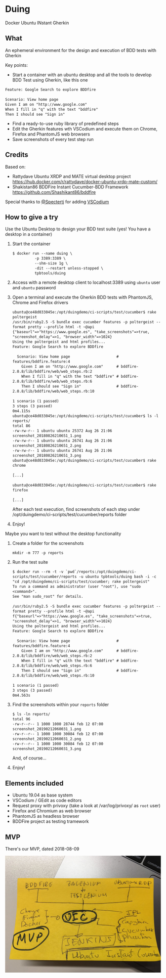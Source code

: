 # Duing

Docker Ubuntu INstant Gherkin

## What

An ephemeral environment for the design and execution of BDD tests with Gherkin

Key points:

- Start a container with an ubuntu desktop and all the tools to develop BDD Test using Gherkin, like this one

```gherkin
Feature: Google Search to explore BDDfire

Scenario: View home page
Given I am on "http://www.google.com"
When I fill in "q" with the text "bddfire"
Then I should see "Sign in"
```

- Find a ready-to-use ruby library of predefined steps
- Edit the Gherkin features wth VSCodium and execute them on Chrome, Firefox and PhantomJS web browsers
- Save screenshots of every test step run

## Credits

Based on:

- Rattydave Ubuntu XRDP and MATE virtual desktop project <https://hub.docker.com/r/rattydave/docker-ubuntu-xrdp-mate-custom/>
- Shakistan86 BDDFire Instant Cucumber-BDD Framework <https://github.com/Shashikant86/bddfire>

Special thanks to [@Spectertj](https://github.com/Spectertj) for adding [VSCodium](https://github.com/VSCodium/vscodium)

## How to give a try

Use the Ubuntu Desktop to design your BDD test suite (yes! You have a desktop in a container)

1. Start the container

    ```console
    $ docker run --name duing \
              -p 3389:3389 \
              --shm-size 1g \
              -dit --restart unless-stopped \
              tpbtools/duing
    ```

2. Access with a remote desktop client to localhost:3389 using `ubuntu` user and `ubuntu` password

3. Open a terminal and execute the Gherkin BDD tests with PhantomJS, Chrome and Firefox drivers

    ```console
    ubuntu@ce48d033045e:/opt/duingdemo/ci-scripts/test/cucumber$ rake poltergeist
    /usr/bin/ruby2.5 -S bundle exec cucumber features -p poltergeist --format pretty --profile html -t ~@api
    {"baseurl"=>"https://www.google.es", "take_screenshots"=>true, "screenshot_delay"=>1, "browser_width"=>1024}
    Using the poltergeist and html profiles...
    Feature: Google Search to explore BDDfire

      Scenario: View home page                     # features/bddfire.feature:4
        Given I am on "http://www.google.com"      # bddfire-2.0.8/lib/bddfire/web/web_steps.rb:2
        When I fill in "q" with the text "bddfire" # bddfire-2.0.8/lib/bddfire/web/web_steps.rb:6
        Then I should see "Sign in"                # bddfire-2.0.8/lib/bddfire/web/web_steps.rb:10

    1 scenario (1 passed)
    3 steps (3 passed)
    0m4.115s
    ubuntu@ce48d033045e:/opt/duingdemo/ci-scripts/test/cucumber$ ls -l reports/
    total 86
    -rw-rw-r-- 1 ubuntu ubuntu 25372 Aug 26 21:06 screenshot_20180826210651_1.png
    -rw-rw-r-- 1 ubuntu ubuntu 26741 Aug 26 21:06 screenshot_20180826210651_2.png
    -rw-rw-r-- 1 ubuntu ubuntu 26741 Aug 26 21:06 screenshot_20180826210651_3.png
    ubuntu@ce48d033045e:/opt/duingdemo/ci-scripts/test/cucumber$ rake chrome

    [...]

    ubuntu@ce48d033045e:/opt/duingdemo/ci-scripts/test/cucumber$ rake firefox

    [...]

    ```

    After each test execution, find screenshots of each step under /opt/duingdemo/ci-scripts/test/cucumber/reports folder

4. Enjoy!

Maybe you want to test without the desktop functionality

1. Create a folder for the screenshots

    ```console
    mkdir -m 777 -p reports
    ```

2. Run the test suite

    ```console
    $ docker run --rm -t -v `pwd`/reports:/opt/duingdemo/ci-scripts/test/cucumber/reports -u ubuntu tpbtools/duing bash -i -c "cd /opt/duingdemo/ci-scripts/test/cucumber; rake poltergeist"
    To run a command as administrator (user "root"), use "sudo <command>".
    See "man sudo_root" for details.

    /usr/bin/ruby2.5 -S bundle exec cucumber features -p poltergeist --format pretty --profile html -t ~@api
    f{"baseurl"=>"https://www.google.es", "take_screenshots"=>true, "screenshot_delay"=>1, "browser_width"=>1024}
    Using the poltergeist and html profiles...
    Feature: Google Search to explore BDDfire

      Scenario: View home page                     # features/bddfire.feature:4
        Given I am on "http://www.google.com"      # bddfire-2.0.8/lib/bddfire/web/web_steps.rb:2
        When I fill in "q" with the text "bddfire" # bddfire-2.0.8/lib/bddfire/web/web_steps.rb:6
        Then I should see "Sign in"                # bddfire-2.0.8/lib/bddfire/web/web_steps.rb:10

    1 scenario (1 passed)
    3 steps (3 passed)
    0m4.563s
    ```

3. Find the screenshots within your `reports` folder

    ```console
    $ ls -ln reports/
    total 96
    -rw-r--r-- 1 1000 1000 28744 feb 12 07:00 screenshot_20190212060031_1.png
    -rw-r--r-- 1 1000 1000 30084 feb 12 07:00 screenshot_20190212060031_2.png
    -rw-r--r-- 1 1000 1000 30084 feb 12 07:00 screenshot_20190212060031_3.png
    ```

    And, of course...

4. Enjoy!

## Elements included

- Ubuntu 19.04 as base system
- VSCodium / GEdit as code editors
- Request proxy with privoxy (take a look at /var/log/privoxy/ as `root` user)
- Firefox and Chromium as web browser
- PhantomJS as headless browser
- BDDFire project as testing tramework

## MVP

There's our MVP, dated 2018-08-09

![MVP](mvp.jpg "MVP")
